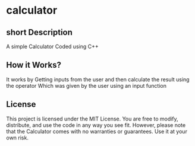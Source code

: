 # calculator
## short Description

A simple Calculator Coded using C++

## How it Works?

It works by Getting inputs from the user and then calculate the result using the operator Which was given by the user using an input function

## License

This project is licensed under the MIT License. You are free to modify, distribute, and use the code in any way you see fit. However, please note that the Calculator comes with no warranties or guarantees. Use it at your own risk.
